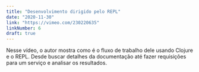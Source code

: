 ```yaml
---
title: "Desenvolvimento dirigido pelo REPL"
date: "2020-11-30"
link: "https://vimeo.com/230220635"
linkNumber: 6
draft: true
---
```


Nesse vídeo, o autor mostra como é o fluxo de trabalho dele usando Clojure e o REPL. Desde buscar detalhes da documentação até fazer requisições para um serviço e analisar os resultados.
